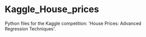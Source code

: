# Kaggle_House_prices
Python files for the Kaggle competition: 'House Prices: Advanced Regression Techniques'.
